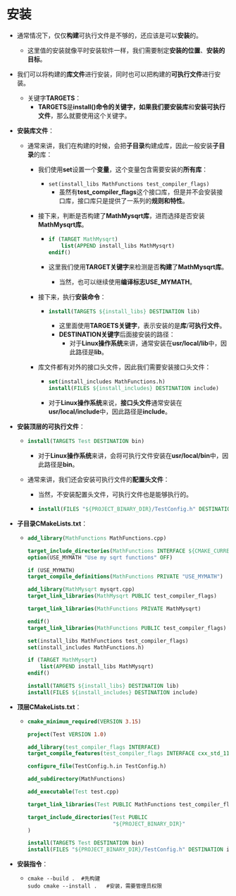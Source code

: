 # 安装

- 通常情况下，仅仅**构建**可执行文件是不够的，还应该是可以**安装**的。

  - 这里值的安装就像平时安装软件一样，我们需要制定**安装的位置**、**安装的目标**。

- 我们可以将构建的**库文件**进行安装，同时也可以把构建的**可执行文件**进行安装。

  - 关键字**TARGETS**：
    - **TARGETS**是**install()**命令的关键字，如果我们要**安装库**和**安装可执行文件**，那么就要使用这个关键字。

- **安装库文件**：

  - 通常来讲，我们在构建的时候，会把**子目录**构建成库，因此一般安装**子目录**的库：

    - 我们使用**set**设置一个**变量**，这个变量包含需要安装的**所有库**：

      - `set(install_libs MathFunctions test_compiler_flags)`
        - 虽然有**test_compiler_flags**这个接口库，但是并不会安装接口库，接口库只是提供了一系列的**规则和特性**。

    - 接下来，判断是否构建了**MathMysqrt库**，进而选择是否安装**MathMysqrt库**。

      - ```cmake
        if (TARGET MathMysqrt)
            list(APPEND install_libs MathMysqrt)
        endif()
        ```

      - 这里我们使用**TARGET关键字**来检测是否**构建**了**MathMysqrt库**。

        - 当然，也可以继续使用**编译标志USE_MYMATH**。

    - 接下来，执行**安装命令**：

      - ```cmake
        install(TARGETS ${install_libs} DESTINATION lib)
        ```

        - 这里面使用**TARGETS关键字**，表示安装的是**库**/**可执行文件**。
        - **DESTINATION关键字**后面接安装的路径：
          - 对于**Linux操作系统**来讲，通常安装在**usr/local/lib**中，因此路径是**lib**。

    - 库文件都有对外的接口头文件，因此我们需要安装接口头文件：

      - ```cmake
        set(install_includes MathFunctions.h)
        install(FILES ${install_includes} DESTINATION include)
        ```

      - 对于**Linux操作系统**来说，**接口头文件**通常安装在**usr/local/include**中，因此路径是**include**。

- **安装顶层的可执行文件**：

  - ```cmake
    install(TARGETS Test DESTINATION bin)
    ```

    - 对于**Linux操作系统**来讲，会将可执行文件安装在**usr/local/bin**中，因此路径是**bin**。

  - 通常来讲，我们还会安装可执行文件的**配置头文件**：

    - 当然，不安装配置头文件，可执行文件也是能够执行的。

    - ```cmake
      install(FILES "${PROJECT_BINARY_DIR}/TestConfig.h" DESTINATION include)
      ```

- **子目录CMakeLists.txt**：

  - ```cmake
    add_library(MathFunctions MathFunctions.cpp)
    
    target_include_directories(MathFunctions INTERFACE ${CMAKE_CURRENT_SOURCE_DIR})
    option(USE_MYMATH "Use my sqrt functions" OFF)
    
    if (USE_MYMATH)
    target_compile_definitions(MathFunctions PRIVATE "USE_MYMATH")
    
    add_library(MathMysqrt mysqrt.cpp)
    target_link_libraries(MathMysqrt PUBLIC test_compiler_flags)
    
    target_link_libraries(MathFunctions PRIVATE MathMysqrt)
    
    endif()
    target_link_libraries(MathFunctions PUBLIC test_compiler_flags)
    
    set(install_libs MathFunctions test_compiler_flags)
    set(install_includes MathFunctions.h)
    
    if (TARGET MathMysqrt)
        list(APPEND install_libs MathMysqrt)
    endif()
    
    install(TARGETS ${install_libs} DESTINATION lib)
    install(FILES ${install_includes} DESTINATION include)
    ```

- **顶层CMakeLists.txt**：

  - ```cmake
    cmake_minimum_required(VERSION 3.15)
    
    project(Test VERSION 1.0)
    
    add_library(test_compiler_flags INTERFACE)
    target_compile_features(test_compiler_flags INTERFACE cxx_std_11)
    
    configure_file(TestConfig.h.in TestConfig.h)
    
    add_subdirectory(MathFunctions)
    
    add_executable(Test test.cpp)
    
    target_link_libraries(Test PUBLIC MathFunctions test_compiler_flags)
    
    target_include_directories(Test PUBLIC 
                               "${PROJECT_BINARY_DIR}"
    )
    
    install(TARGETS Test DESTINATION bin)
    install(FILES "${PROJECT_BINARY_DIR}/TestConfig.h" DESTINATION include)
    ```

- **安装指令**：

  - ```shell
    cmake --build .  #先构建
    sudo cmake --install .   #安装，需要管理员权限
    ```

